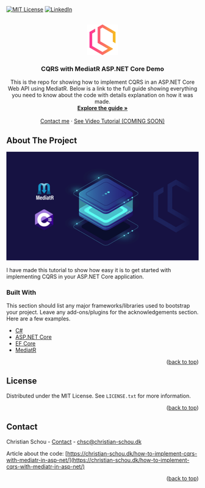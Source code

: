 [![MIT License][license-shield]][license-url]
[![LinkedIn][linkedin-shield]][linkedin-url]



<!-- PROJECT LOGO -->
<br />
<div align="center">
  <a href="https://christian-schou.dk/">
    <img src="images/logo.png" alt="Logo" width="80" height="80">
  </a>

  <h3 align="center">CQRS with MediatR ASP.NET Core Demo</h3>

  <p align="center">
    This is the repo for showing how to implement CQRS in an ASP.NET Core Web API using MediatR. Below is a link to the full guide showing everything you need to know about the code with details explanation on how it was made.
    <br />
    <a href="https://christian-schou.dk/how-to-implement-cqrs-with-mediatr-in-asp-net/"><strong>Explore the guide »</strong></a>
    <br />
    <br />
    <a href="https://christian-schou.dk/contact">Contact me</a>
    ·
    <a href="#">See Video Tutorial (COMING SOON)</a>
  </p>
</div>

<!-- ABOUT THE PROJECT -->
## About The Project

[![CQRS using Mediator Demo][product-screenshot]](https://christian-schou.dk/how-to-implement-cqrs-with-mediatr-in-asp-net/m)

I have made this tutorial to show how easy it is to get started with implementing CQRS in your ASP.NET Core application.

### Built With

This section should list any major frameworks/libraries used to bootstrap your project. Leave any add-ons/plugins for the acknowledgements section. Here are a few examples.

* [C#](https://docs.microsoft.com/en-us/dotnet/csharp/)
* [ASP.NET Core](https://docs.microsoft.com/en-us/aspnet/core/introduction-to-aspnet-core?view=aspnetcore-6.0)
* [EF Core](https://docs.microsoft.com/en-us/ef/core/)
* [MediatR](https://github.com/jbogard/MediatR)

<p align="right">(<a href="#top">back to top</a>)</p>

<!-- LICENSE -->
## License

Distributed under the MIT License. See `LICENSE.txt` for more information.

<p align="right">(<a href="#top">back to top</a>)</p>

<!-- CONTACT -->
## Contact

Christian Schou - [Contact](https://christian-schou.dk/contact) - chsc@christian-schou.dk

Article about the code: [https://christian-schou.dk/how-to-implement-cqrs-with-mediatr-in-asp-net/](https://christian-schou.dk/how-to-implement-cqrs-with-mediatr-in-asp-net/)

<p align="right">(<a href="#top">back to top</a>)</p>

[license-shield]: https://img.shields.io/github/license/othneildrew/Best-README-Template.svg?style=for-the-badge
[license-url]: https://github.com/othneildrew/Best-README-Template/blob/master/LICENSE.txt
[linkedin-shield]: https://img.shields.io/badge/-LinkedIn-black.svg?style=for-the-badge&logo=linkedin&colorB=555
[linkedin-url]: https://www.linkedin.com/in/chrschou1996/?lipi=urn%3Ali%3Apage%3Ad_flagship3_feed%3BH%2BfuudfrTJ2JlAS15tlEiw%3D%3D
[product-screenshot]: images/featured-image.png
